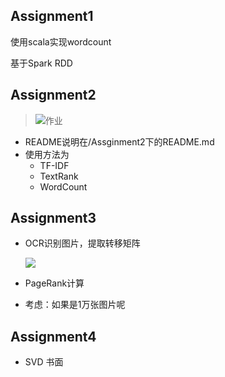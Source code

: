 ## Assignment1

使用scala实现wordcount

基于Spark RDD

## Assignment2

> ![作业](https://img2020.cnblogs.com/blog/1958143/202009/1958143-20200918193737467-1649402476.png)

* README说明在/Assginment2下的README.md
* 使用方法为
	* TF-IDF
	* TextRank
	* WordCount

## Assignment3

* OCR识别图片，提取转移矩阵

	![](https://software-2.oss-cn-beijing.aliyuncs.com/T_matrix.png)

* PageRank计算

* 考虑：如果是1万张图片呢

## Assignment4

* SVD 书面

